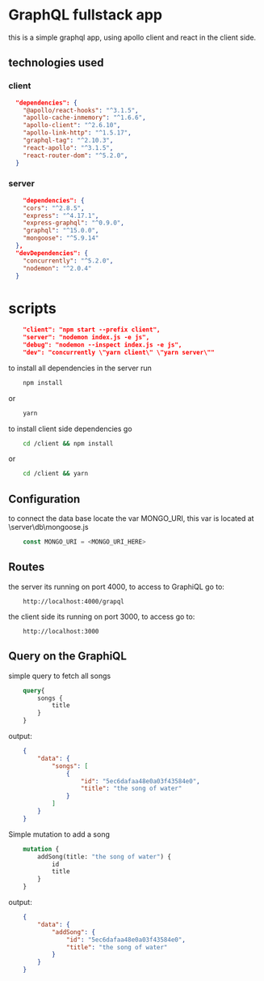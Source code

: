 # GraphQL fullstack app

this is a simple graphql app, using apollo client and react in the client side.

## technologies used

### client

```json
  "dependencies": {
    "@apollo/react-hooks": "^3.1.5",
    "apollo-cache-inmemory": "^1.6.6",
    "apollo-client": "^2.6.10",
    "apollo-link-http": "^1.5.17",
    "graphql-tag": "^2.10.3",
    "react-apollo": "^3.1.5",
    "react-router-dom": "^5.2.0",
  }
```

### server 

```json
    "dependencies": {
    "cors": "^2.8.5",
    "express": "^4.17.1",
    "express-graphql": "^0.9.0",
    "graphql": "^15.0.0",
    "mongoose": "^5.9.14"
  },
  "devDependencies": {
    "concurrently": "^5.2.0",
    "nodemon": "^2.0.4"
  }
```

# scripts

```json
    "client": "npm start --prefix client",
    "server": "nodemon index.js -e js",
    "debug": "nodemon --inspect index.js -e js",
    "dev": "concurrently \"yarn client\" \"yarn server\""
```


to install all dependencies in the server run

```bash
    npm install 
```
or 

```bash
    yarn
```

to install client side dependencies go

```bash
    cd /client && npm install
```

or 

```bash
    cd /client && yarn
```

## Configuration

to connect the data base locate the var MONGO_URI, this var is located at \server\db\mongoose.js

```javascript
    const MONGO_URI = <MONGO_URI_HERE>
```

## Routes 

the server its running on port 4000, to access to GraphiQL go to:

```
    http://localhost:4000/grapql
```

the client side its running on port 3000, to access go to:

```
    http://localhost:3000
```

## Query on the GraphiQL 

simple query to fetch all songs
```GraphQL
    query{
        songs {
            title
        }
    }
```
output: 

```json
    {
        "data": {
            "songs": [
                {
                    "id": "5ec6dafaa48e0a03f43584e0",
                    "title": "the song of water"
                }
            ]
        }
    }
```

Simple mutation to add a song

```GraphQL
    mutation {
        addSong(title: "the song of water") {
            id
            title
        }
    }
```
output:

```json
    {
        "data": {
            "addSong": {
                "id": "5ec6dafaa48e0a03f43584e0",
                "title": "the song of water"
            }
        }
    }
```
